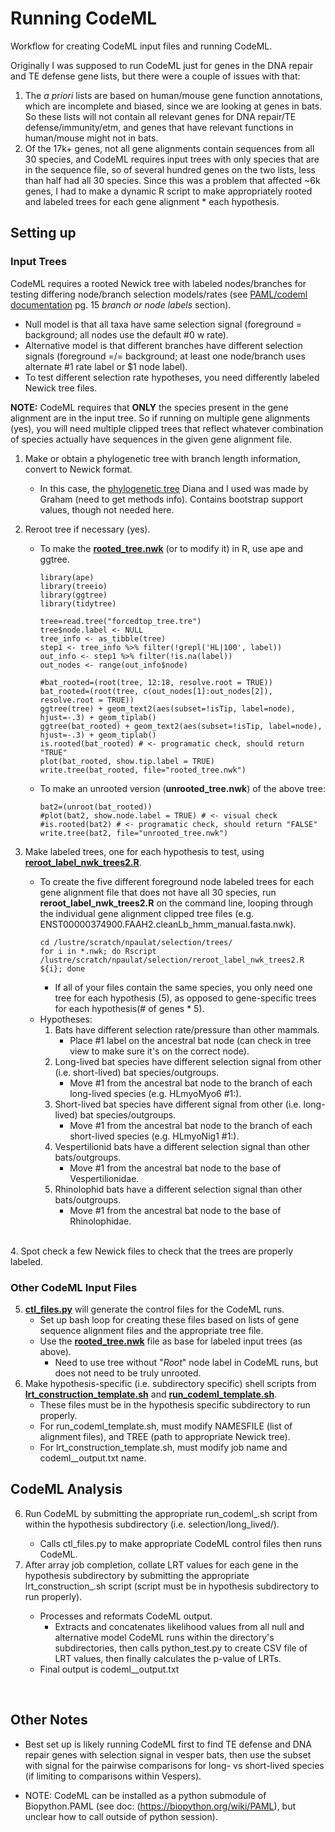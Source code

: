 # Running CodeML

Workflow for creating CodeML input files and running CodeML.

Originally I was supposed to run CodeML just for genes in the DNA repair and TE defense gene lists, but there were a couple of issues with that:
1. The *a priori* lists are based on human/mouse gene function annotations, which are incomplete and biased, since we are looking at genes in bats. So these lists will not contain all relevant genes for DNA repair/TE defense/immunity/etm, and genes that have relevant functions in human/mouse might not in bats.
2. Of the 17k+ genes, not all gene alignments contain sequences from all 30 species, and CodeML requires input trees with only species that are in the sequence file, so of several hundred genes on the two lists, less than half had all 30 species. Since this was a problem that affected ~6k genes, I had to make a dynamic R script to make appropriately rooted and labeled trees for each gene alignment * each hypothesis.

## Setting up

### Input Trees
CodeML requires a rooted Newick tree with labeled nodes/branches for testing differing node/branch selection models/rates (see [PAML/codeml documentation](http://abacus.gene.ucl.ac.uk/software/pamlDOC.pdf) pg. 15 *branch or node labels* section).
  * Null model is that all taxa have same selection signal (foreground = background; all nodes use the default #0 w rate).
  * Alternative model is that different branches have different selection signals (foreground =/= background; at least one node/branch uses alternate #1 rate label or $1 node label).
  * To test different selection rate hypotheses, you need differently labeled Newick tree files.

**NOTE:** CodeML requires that **ONLY** the species present in the gene alignment are in the input tree. So if running on multiple gene alignments (yes), you will need multiple clipped trees that reflect whatever combination of species actually have sequences in the given gene alignment file.

  1. Make or obtain a phylogenetic tree with branch length information, convert to Newick format.
      * In this case, the [phylogenetic tree](https://hackmd.io/6RsnHiNGTL69qaed5xcg1g) Diana and I used was made by Graham (need to get methods info). Contains bootstrap support values, though not needed here.

  2. Reroot tree if necessary (yes).
        * To make the [**rooted_tree.nwk**](https://hackmd.io/St77zA2MSXyN21bNMUAbOw) (or to modify it) in R, use ape and ggtree.
      
            ```
            library(ape)
            library(treeio)
            library(ggtree)
            library(tidytree)

            tree=read.tree("forcedtop_tree.tre")
            tree$node.label <- NULL
            tree_info <- as_tibble(tree)
            step1 <- tree_info %>% filter(!grepl('HL|100', label))
            out_info <- step1 %>% filter(!is.na(label))
            out_nodes <- range(out_info$node)

            #bat_rooted=(root(tree, 12:18, resolve.root = TRUE))
            bat_rooted=(root(tree, c(out_nodes[1]:out_nodes[2]), resolve.root = TRUE))
            ggtree(tree) + geom_text2(aes(subset=!isTip, label=node), hjust=-.3) + geom_tiplab()
            ggtree(bat_rooted) + geom_text2(aes(subset=!isTip, label=node), hjust=-.3) + geom_tiplab()
            is.rooted(bat_rooted) # <- programatic check, should return "TRUE"
            plot(bat_rooted, show.tip.label = TRUE)
            write.tree(bat_rooted, file="rooted_tree.nwk")
            ```
        * To make an unrooted version (**unrooted_tree.nwk**) of the above tree:
            ```
            bat2=(unroot(bat_rooted))
            #plot(bat2, show.node.label = TRUE) # <- visual check
            #is.rooted(bat2) # <- programatic check, should return "FALSE"
            write.tree(bat2, file="unrooted_tree.nwk")
            ```
  3. Make labeled trees, one for each hypothesis to test, using [**reroot_label_nwk_trees2.R**](https://hackmd.io/sJelYIlLRq6-rbZWYbFpVg).
     * To create the five different foreground node labeled trees for each gene alignment file that does not have all 30 species, run **reroot_label_nwk_trees2.R** on the command line, looping through the individual gene alignment clipped tree files (e.g. ENST00000374900.FAAH2.cleanLb_hmm_manual.fasta.nwk).
        ```
        cd /lustre/scratch/npaulat/selection/trees/
        for i in *.nwk; do Rscript /lustre/scratch/npaulat/selection/reroot_label_nwk_trees2.R ${i}; done
        ``` 
       * If all of your files contain the same species, you only need one tree for each hypothesis (5), as opposed to gene-specific trees for each hypothesis(# of genes * 5).
     * Hypotheses:
       1. Bats have different selection rate/pressure than other mammals.
           * Place #1 label on the ancestral bat node (can check in tree view to make sure it's on the correct node). 
       2. Long-lived bat species have different selection signal from other (i.e. short-lived) bat species/outgroups.
           * Move #1 from the ancestral bat node to the branch of each long-lived species (e.g. HLmyoMyo6 #1:<branch length>).
       3. Short-lived bat species have different signal from other (i.e. long-lived) bat species/outgroups.
           * Move #1 from the ancestral bat node to the branch of each short-lived species (e.g. HLmyoNig1 #1:<branch length>).
       4. Vespertilionid bats have a different selection signal than other bats/outgroups.
           * Move #1 from the ancestral bat node to the base of Vespertilionidae.
       5.  Rhinolophid bats have a different selection signal than other bats/outgroups.
           * Move #1 from the ancestral bat node to the base of Rhinolophidae. 
<br>
  4. Spot check a few Newick files to check that the trees are properly labeled.
<br>

### Other CodeML Input Files
  5. [**ctl_files.py**](https://hackmd.io/sRHc3iUpQ5CvqRc2LwE8WQ) will generate the control files for the CodeML runs. <br>
     * Set up bash loop for creating these files based on lists of gene sequence alignment files and the appropriate tree file. <br>
     * Use the [**rooted_tree.nwk**]() file as base for labeled input trees (as above).
         * Need to use tree without "*Root*" node label in CodeML runs, but does not need to be truly unrooted. <br>
  6. Make hypothesis-specific (i.e. subdirectory specific) shell scripts from [**lrt_construction_template.sh**](https://hackmd.io/urgsFStZS4WiIfFI_YbWFA) and [**run_codeml_template.sh**](https://hackmd.io/tn690QwRS5Ca5FzqH1Djrw).
      * These files must be in the hypothesis specific subdirectory to run properly. 
      * For run_codeml_template.sh, must modify NAMESFILE (list of alignment files), and TREE (path to appropriate Newick tree).
      * For lrt_construction_template.sh, must modify job name and codeml_<HYPOTHESIS>_output.txt name.

## CodeML Analysis
  6. Run CodeML by submitting the appropriate run_codeml_<HYPOTHESIS>.sh script from within the hypothesis subdirectory (i.e. selection/long_lived/).
     * Calls ctl_files.py to make appropriate CodeML control files then runs CodeML. 
  8. After array job completion, collate LRT values for each gene in the hypothesis subdirectory by submitting the appropriate lrt_construction_<HYPOTHESIS>.sh script (script must be in hypothesis subdirectory to run properly).
     * Processes and reformats CodeML output.
       * Extracts and concatenates likelihood values from all null and alternative model CodeML runs within the directory's subdirectories, then calls python_test.py to create CSV file of LRT values, then finally calculates the p-value of LRTs. 
     * Final output is codeml_<HYPOTHESIS>_output.txt
<br>

## Other Notes

  * Best set up is likely running CodeML first to find TE defense and DNA repair genes with selection signal in vesper bats, then use the subset with signal for the pairwise comparisons for long- vs short-lived species (if limiting to comparisons within Vespers).

  * NOTE: CodeML can be installed as a python submodule of Biopython.PAML (see doc: (https://biopython.org/wiki/PAML), but unclear how to call outside of python session). <br>

